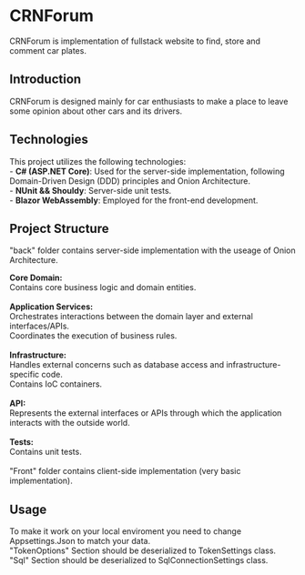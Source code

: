 <h1> CRNForum </h1>
CRNForum is implementation of fullstack website to find, store and comment car plates.

<h2>Introduction</h2>
CRNForum is designed mainly for car enthusiasts to make a place to leave some opinion about other cars and its drivers.

<h2>Technologies</h2>
This project utilizes the following technologies:
<br>
- <strong>C# (ASP.NET Core)</strong>: Used for the server-side implementation, following Domain-Driven Design (DDD) principles and Onion Architecture.
<br>
- <strong>NUnit && Shouldy</strong>: Server-side unit tests.
<br>
- <strong>Blazor WebAssembly</strong>: Employed for the front-end development.

<h2>Project Structure</h2>
"back" folder contains server-side implementation with the useage of Onion Architecture. <br>

<strong>Core Domain:</strong> <br>
Contains core business logic and domain entities.<br>
<br>
<strong>Application Services:</strong> <br>
Orchestrates interactions between the domain layer and external interfaces/APIs.<br>
Coordinates the execution of business rules.<br>
<br>
<strong>Infrastructure:</strong><br>
Handles external concerns such as database access and infrastructure-specific code.<br>
Contains IoC containers.<br>
<br>
<strong>API:</strong><br>
Represents the external interfaces or APIs through which the application interacts with the outside world.<br>
<br>
<strong>Tests:</strong><br>
Contains unit tests.<br>
<br>
"Front" folder contains client-side implementation (very basic implementation).
<h2>Usage</h2>
To make it work on your local enviroment you need to change Appsettings.Json to match your data.<br>
"TokenOptions" Section should be deserialized to TokenSettings class.<br>
"Sql" Section should be deserialized to SqlConnectionSettings class.
